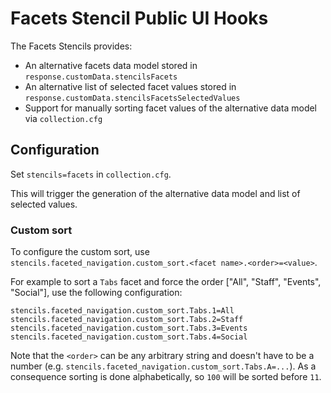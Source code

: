 # Facets Stencil Public UI Hooks

The Facets Stencils provides:

* An alternative facets data model stored in `response.customData.stencilsFacets`
* An alternative list of selected facet values stored in `response.customData.stencilsFacetsSelectedValues`
* Support for manually sorting facet values of the alternative data model via `collection.cfg`

## Configuration

Set `stencils=facets` in `collection.cfg`.

This will trigger the generation of the alternative data model and list of selected values.

### Custom sort

To configure the custom sort, use `stencils.faceted_navigation.custom_sort.<facet name>.<order>=<value>`.

For example to sort a `Tabs` facet and force the order ["All", "Staff", "Events", "Social"], use the following configuration:

```
stencils.faceted_navigation.custom_sort.Tabs.1=All
stencils.faceted_navigation.custom_sort.Tabs.2=Staff
stencils.faceted_navigation.custom_sort.Tabs.3=Events
stencils.faceted_navigation.custom_sort.Tabs.4=Social
```

Note that the `<order>` can be any arbitrary string and doesn't have to be a number (e.g. `stencils.faceted_navigation.custom_sort.Tabs.A=...`). As a consequence sorting is done alphabetically, so `100` will be sorted before `11`.
